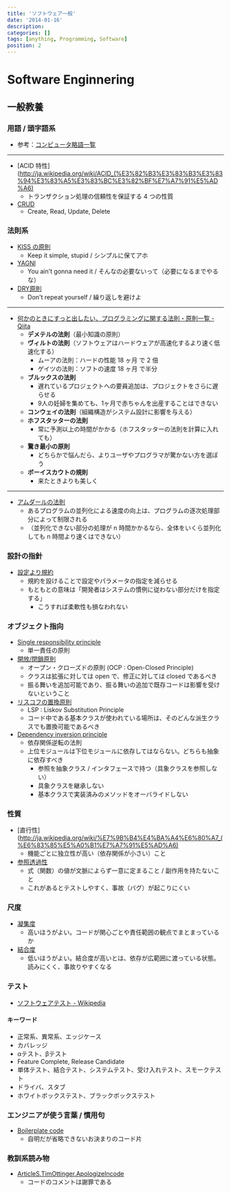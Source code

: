 ```yaml
---
title: 'ソフトウェア一般'
date: '2014-01-16'
description:
categories: []
tags: [anything, Programming, Software]
position: 2
---
```


# Software Enginnering

## 一般教養

### 用語 / 頭字語系

- 参考：[コンピュータ略語一覧](http://ja.wikipedia.org/wiki/%E3%82%B3%E3%83%B3%E3%83%94%E3%83%A5%E3%83%BC%E3%82%BF%E7%95%A5%E8%AA%9E%E4%B8%80%E8%A6%A7)

___

- [ACID 特性](http://ja.wikipedia.org/wiki/ACID_(%E3%82%B3%E3%83%B3%E3%83%94%E3%83%A5%E3%83%BC%E3%82%BF%E7%A7%91%E5%AD%A6)
    - トランザクション処理の信頼性を保証する 4 つの性質
- [CRUD](http://ja.wikipedia.org/wiki/CRUD)
    - Create, Read, Update, Delete

### 法則系

- [KISS の原則](http://ja.wikipedia.org/wiki/KISS%E3%81%AE%E5%8E%9F%E5%89%87)
    - Keep it simple, stupid / シンプルに保てアホ
- [YAGNI](http://ja.wikipedia.org/wiki/YAGNI)
    - You ain't gonna need it / そんなの必要ないって（必要になるまでやるな）
- [DRY原則](http://ja.wikipedia.org/wiki/Don't_repeat_yourself)
    - Don't repeat yourself / 繰り返しを避けよ

____

- [何かのときにすっと出したい、プログラミングに関する法則・原則一覧 - Qiita](http://qiita.com/hirokidaichi/items/d6c473d8011bd9330e63)
    - **デメテルの法則**（最小知識の原則）
    - **ヴィルトの法則**（ソフトウェアはハードウェアが高速化するより速く低速化する）
        - ムーアの法則：ハードの性能 18 ヶ月 で 2 倍
        - ゲイツの法則：ソフトの速度 18 ヶ月 で半分
    - **ブルックスの法則**
        - 遅れているプロジェクトへの要員追加は、プロジェクトをさらに遅らせる
        - 9人の妊婦を集めても、1ヶ月で赤ちゃんを出産することはできない
    - **コンウェイの法則**（組織構造がシステム設計に影響を与える）
    - **ホフスタッターの法則**
        - 常に予測以上の時間がかかる（ホフスタッターの法則を計算に入れても）
    - **驚き最小の原則**
        - どちらかで悩んだら、よりユーザやプログラマが驚かない方を選ぼう
    - **ボーイスカウトの規則**
        - 来たときよりも美しく

___

- [アムダールの法則](http://ja.wikipedia.org/wiki/%E3%82%A2%E3%83%A0%E3%83%80%E3%83%BC%E3%83%AB%E3%81%AE%E6%B3%95%E5%89%87)
    - あるプログラムの並列化による速度の向上は、プログラムの逐次処理部分によって制限される
    - （並列化できない部分の処理が n 時間かかるなら、全体をいくら並列化しても n 時間より速くはできない）

### 設計の指針

- [設定より規約](http://ja.wikipedia.org/wiki/%E8%A8%AD%E5%AE%9A%E3%82%88%E3%82%8A%E8%A6%8F%E7%B4%84)
    - 規約を設けることで設定やパラメータの指定を減らせる
    - もともとの意味は「開発者はシステムの慣例に従わない部分だけを指定する」
        - こうすれば柔軟性も損なわれない

### オブジェクト指向

- [Single responsibility principle](http://en.wikipedia.org/wiki/Single_responsibility_principle)
    - 単一責任の原則
- [開放/閉鎖原則](http://ja.wikipedia.org/wiki/%E9%96%8B%E6%94%BE/%E9%96%89%E9%8E%96%E5%8E%9F%E5%89%87)
    - オープン・クローズドの原則 (OCP : Open-Closed Principle)
    - クラスは拡張に対しては open で、修正に対しては closed であるべき
    - 振る舞いを追加可能であり、振る舞いの追加で既存コードは影響を受けないということ
- [リスコフの置換原則](http://ja.wikipedia.org/wiki/%E3%83%AA%E3%82%B9%E3%82%B3%E3%83%95%E3%81%AE%E7%BD%AE%E6%8F%9B%E5%8E%9F%E5%89%87)
    - LSP : Liskov Substitution Principle
    - コード中である基本クラスが使われている場所は、そのどんな派生クラスでも置換可能であるべき
- [Dependency inversion principle](http://en.wikipedia.org/wiki/Dependency_inversion_principle)
    - 依存関係逆転の法則
    - 上位モジュールは下位モジュールに依存してはならない。どちらも抽象に依存すべき
        - 参照を抽象クラス / インタフェースで持つ（具象クラスを参照しない）
        - 具象クラスを継承しない
        - 基本クラスで実装済みのメソッドをオーバライドしない

### 性質

- [直行性](http://ja.wikipedia.org/wiki/%E7%9B%B4%E4%BA%A4%E6%80%A7_(%E6%83%85%E5%A0%B1%E7%A7%91%E5%AD%A6)
    - 機能ごとに独立性が高い（依存関係が小さい）こと
- [参照透過性](http://ja.wikipedia.org/wiki/%E5%8F%82%E7%85%A7%E9%80%8F%E9%81%8E%E6%80%A7)
    - 式（関数）の値が文脈によらず一意に定まること / 副作用を持たないこと
    - これがあるとテストしやすく、事故（バグ）が起こりにくい

### 尺度

- [凝集度](http://ja.wikipedia.org/wiki/%E5%87%9D%E9%9B%86%E5%BA%A6)
    - 高いほうがよい。コードが関心ごとや責任範囲の観点でまとまっているか
- [結合度](http://ja.wikipedia.org/wiki/%E7%B5%90%E5%90%88%E5%BA%A6)
    - 低いほうがよい。結合度が高いとは、依存が広範囲に渡っている状態。読みにくく、事故りやすくなる


### テスト

- [ソフトウェアテスト - Wikipedia](http://ja.wikipedia.org/wiki/%E3%82%BD%E3%83%95%E3%83%88%E3%82%A6%E3%82%A7%E3%82%A2%E3%83%86%E3%82%B9%E3%83%88)

#### キーワード

- 正常系、異常系、エッジケース
- カバレッジ
- αテスト、βテスト
- Feature Complete, Release Candidate
- 単体テスト、結合テスト、システムテスト、受け入れテスト、スモークテスト
- ドライバ、スタブ
- ホワイトボックステスト、ブラックボックステスト

### エンジニアが使う言葉 / 慣用句

- [Boilerplate code](http://en.wikipedia.org/wiki/Boilerplate_code)
    - 自明だが省略できないお決まりのコード片

### 教訓系読み物

- [ArticleS.TimOttinger.ApologizeIncode](http://butunclebob.com/ArticleS.TimOttinger.ApologizeIncode)
    - コードのコメントは謝罪である

<br/>

